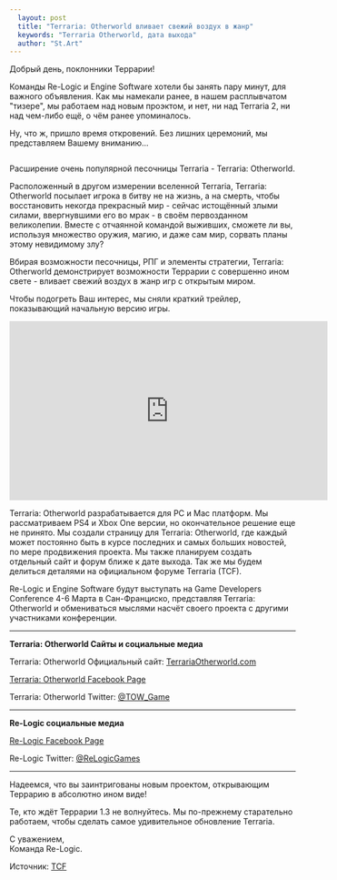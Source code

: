 ```yaml
---
  layout: post
  title: "Terraria: Otherworld вливает свежий воздух в жанр"
  keywords: "Terraria Otherworld, дата выхода"
  author: "St.Art"
---
```


Добрый день, поклонники Террарии!

Команды Re-Logic и Engine Software хотели бы занять пару минут, для важного объявления. Как мы намекали ранее, в нашем расплывчатом "тизере", мы работаем над новым проэктом, и нет, ни над Terraria 2, ни над чем-либо ещё, о чём ранее упоминалось.

Ну, что ж, пришло время откровений. Без лишних церемоний, мы представляем Вашему вниманию...

<div align="center"><img src="{{site.baseurl}}/images/posts/TOW-Logo-Small.png" alt="" /></div>

Расширение очень популярной песочницы Terraria - Terraria: Otherworld.

Расположенный в другом измерении вселенной Terraria, Terraria: Otherworld посылает игрока в битву не на жизнь, а на смерть, чтобы восстановить некогда прекрасный мир - сейчас истощённый злыми силами, ввергнувшими его во мрак - в своём первозданном великолепии. Вместе с отчаянной командой выживших, сможете ли вы, используя множество оружия, магию, и даже сам мир, сорвать планы этому невидимому злу?

Вбирая возможности песочницы, РПГ и элементы стратегии, Terraria: Otherworld демонстрирует возможности Террарии с совершенно ином свете - вливает свежий воздух в жанр игр с открытым миром.

Чтобы подогреть Ваш интерес, мы сняли краткий трейлер, показывающий начальную версию игры.

<div align="center"><iframe width="560" height="315" src="https://www.youtube.com/embed/RCXk_ZCgxJI" frameborder="0" allowfullscreen></iframe></div>

Terraria: Otherworld разрабатывается для PC и Mac платформ. Мы рассматриваем PS4 и Xbox One версии, но окончательное решение еще не принято. Мы создали страницу для Terraria: Otherworld, где каждый может постоянно быть в курсе последних и самых больших новостей, по мере продвижения проекта. Мы также планируем создать отдельный сайт и форум ближе к дате выхода. Так же мы будем делиться деталями на официальном форуме Terraria (TCF).

Re-Logic и Engine Software будут выступать на Game Developers Conference 4-6 Марта в Сан-Франциско, представляя Terraria: Otherworld и обмениваться мыслями насчёт своего проекта с другими участниками конференции.

__________

<b>Terraria: Otherworld Сайты и социальные медиа</b>

Terraria: Otherworld Официальный сайт: <a href="http://www.terrariaotherworld.com/" rel="nofollow">TerrariaOtherworld.com</a>

<a href="https://www.facebook.com/TerrariaOtherWorld" rel="nofollow">Terraria: Otherworld Facebook Page</a>

Terraria: Otherworld Twitter: <a href="http://twitter.com/tow_game" rel="nofollow">@TOW_Game</a>

__________

<p><b>Re-Logic социальные медиа</b></p>

<a href="http://facebook.com/ReLogicGames" rel="nofollow">Re-Logic Facebook Page</a>

Re-Logic Twitter: <a href="http://twitter.com/ReLogicGames" rel="nofollow">@ReLogicGames</a>

__________

Надеемся, что вы заинтригованы новым проектом, открывающим Террарию в абсолютно ином виде!

Те, кто ждёт Террарии 1.3 не волнуйтесь. Мы по-прежнему старательно работаем, чтобы сделать самое удивительное обновление Terraria.

С уважением,<br/>Команда Re-Logic.

Источник: <a href="http://forums.terraria.org/index.php?threads/terraria-otherworld.11627/" rel="nofollow">TCF</a>
